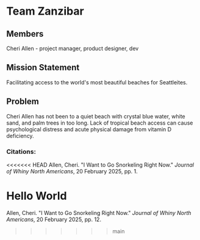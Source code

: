 # Team Zanzibar 

## Members 

Cheri Allen - project manager, product designer, dev

## Mission Statement

Facilitating access to the world's most beautiful beaches for Seattleites.

## Problem

Cheri Allen has not been to a quiet beach with crystal blue water, white sand, and palm trees in too long. Lack of tropical beach access can cause psychological distress and acute physical damage from vitamin D deficiency. 

### Citations:

<<<<<<< HEAD
Allen, Cheri. "I Want to Go Snorkeling Right Now." <i>Journal of Whiny North Americans</i>, 20 February 2025, pp. 1.

Hello World
=======
Allen, Cheri. "I Want to Go Snorkeling Right Now." <i>Journal of Whiny North Americans</i>, 20 February 2025, pp. 12.
>>>>>>> main
